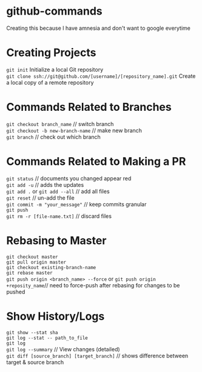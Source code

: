 # github-commands
Creating this because I have amnesia and don't want to google everytime <br />


# Creating Projects
`git init`	Initialize a local Git repository <br />
`git clone ssh://git@github.com/[username]/[repository_name].git`	Create a local copy of a remote repository <br />

# Commands Related to Branches
`git checkout branch_name`  // switch branch <br />
`git checkout -b new-branch-name`   // make new branch <br />
`git branch` // check out which branch <br />

# Commands Related to Making a PR
`git status` // documents you changed appear red <br />
`git add -u` // adds the updates <br />
`git add .` or `git add --all` // add all files  <br />
`git reset` // un-add the file <br />
`git commit -m "your_message"` // keep commits granular <br />
`git push` <br />
`git rm -r [file-name.txt]` // discard files <br />


# Rebasing to Master
`git checkout master` <br />
`git pull origin master` <br />
`git checkout existing-branch-name` <br />
`git rebase master` <br />
`git push origin <branch_name> --force` or `git push origin +reposity_name`// need to force-push after rebasing for changes to be pushed <br />


# Show History/Logs 
`git show --stat sha` <br />
`git log --stat -- path_to_file` <br />
`git log` <br />
`git log --summary`	// View changes (detailed) <br />
`git diff [source_branch] [target_branch]` // shows difference between target & source branch

